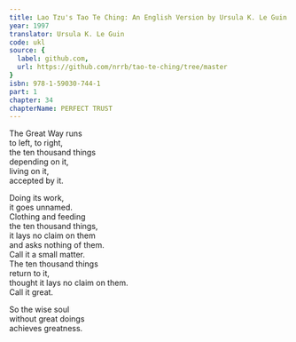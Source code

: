 ```yaml
---
title: Lao Tzu's Tao Te Ching: An English Version by Ursula K. Le Guin
year: 1997
translator: Ursula K. Le Guin
code: ukl
source: {
  label: github.com,
  url: https://github.com/nrrb/tao-te-ching/tree/master
}
isbn: 978-1-59030-744-1
part: 1
chapter: 34
chapterName: PERFECT TRUST
---
```

The Great Way runs  
to left, to right,  
the ten thousand things  
depending on it,  
living on it,  
accepted by it.  

Doing its work,  
it goes unnamed.  
Clothing and feeding  
the ten thousand things,  
it lays no claim on them  
and asks nothing of them.  
Call it a small matter.  
The ten thousand things  
return to it,  
thought it lays no claim on them.  
Call it great.  

So the wise soul  
without great doings  
achieves greatness.